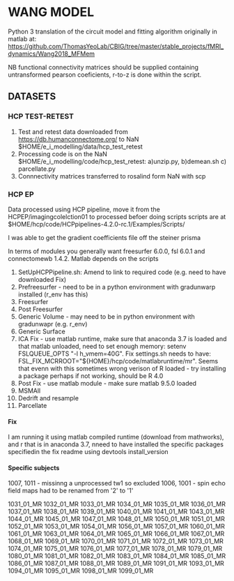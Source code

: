 # WANG MODEL
Python 3 translation of the circuit model and fitting algorithm   originally in matlab at: https://github.com/ThomasYeoLab/CBIG/tree/master/stable_projects/fMRI_dynamics/Wang2018_MFMem

NB functional connectivity matrices should  be supplied containing untransformed pearson coeficients, r-to-z is done within the script.

## DATASETS
### HCP TEST-RETEST

1. Test and retest data downloaded from https://db.humanconnectome.org/ to NaN $HOME/e_i_modelling/data/hcp_test_retest
2. Processing code is on the NaN $HOME/e_i_modelling/code/hcp_test_retest: a)unzip.py, b)demean.sh c) parcellate.py
3. Connnectivity matrices transferred to rosalind form NaN with scp

### HCP EP
Data processed using HCP pipeline, move it from the HCPEP/imagingcolelction01 to processed befoer doing scripts scripts are at $HOME/hcp/code/HCPpipelines-4.2.0-rc.1/Examples/Scripts/

I was able to get the gradient coefficients file off the steiner prisma

In terms of modules you generally want freesurfer 6.0.0, fsl 6.0.1 and connectomewb 1.4.2. Matlab depends on the scripts

1. SetUpHCPPipeline.sh: Amend to link to required code (e.g. need to have downloaded Fix)
2. Prefreesurfer - need to be in a python environment with gradunwarp installed (r_env has this)
3. Freesurfer
4. Post Freesurfer
5. Generic Volume - may need to be in python environment with gradunwapr  (e.g. r_env)
6. Generic Surface
7. ICA Fix - use matlab runtime, make sure that anaconda 3.7 is loaded and that matlab unloaded, need to set enough memory:
setenv FSLQUEUE_OPTS "-l h_vmem=40G". Fix settings.sh needs to have: FSL_FIX_MCRROOT="${HOME}/hcp/code/matlabruntime/mr". Seems that evenn with this sometimes wrong verison of R loaded - try installing a package perhaps if not working, should be R 4.0
8. Post Fix - use matlab module - make sure matlab 9.5.0 loaded
9. MSMAll
10. Dedrift and resample
11. Parcellate

#### Fix
I am running it using matlab compiled runtime (download from mathworks), and r that is in anaconda 3.7, nneed to have installed the specific packages specifiedin the fix readme using devtools install_version

#### Specific subjects
1007, 1011 - missinng a unprocessed tw1 so excluded
1006, 1001 - spin echo field maps had to be renamed from '2' to '1'

1031_01_MR 1032_01_MR 1033_01_MR 1034_01_MR 1035_01_MR 1036_01_MR 1037_01_MR 1038_01_MR 1039_01_MR 1040_01_MR 1041_01_MR 1043_01_MR 1044_01_MR 1045_01_MR 1047_01_MR 1048_01_MR 1050_01_MR 1051_01_MR 1052_01_MR 1053_01_MR 1054_01_MR 1056_01_MR 1057_01_MR 1060_01_MR 1061_01_MR 1063_01_MR 1064_01_MR 1065_01_MR 1066_01_MR 1067_01_MR 1068_01_MR 1069_01_MR 1070_01_MR 1071_01_MR 1072_01_MR 1073_01_MR 1074_01_MR 1075_01_MR 1076_01_MR 1077_01_MR 1078_01_MR 1079_01_MR 1080_01_MR 1081_01_MR 1082_01_MR 1083_01_MR 1084_01_MR 1085_01_MR 1086_01_MR 1087_01_MR 1088_01_MR 1089_01_MR 1091_01_MR 1093_01_MR 1094_01_MR 1095_01_MR 1098_01_MR 1099_01_MR 